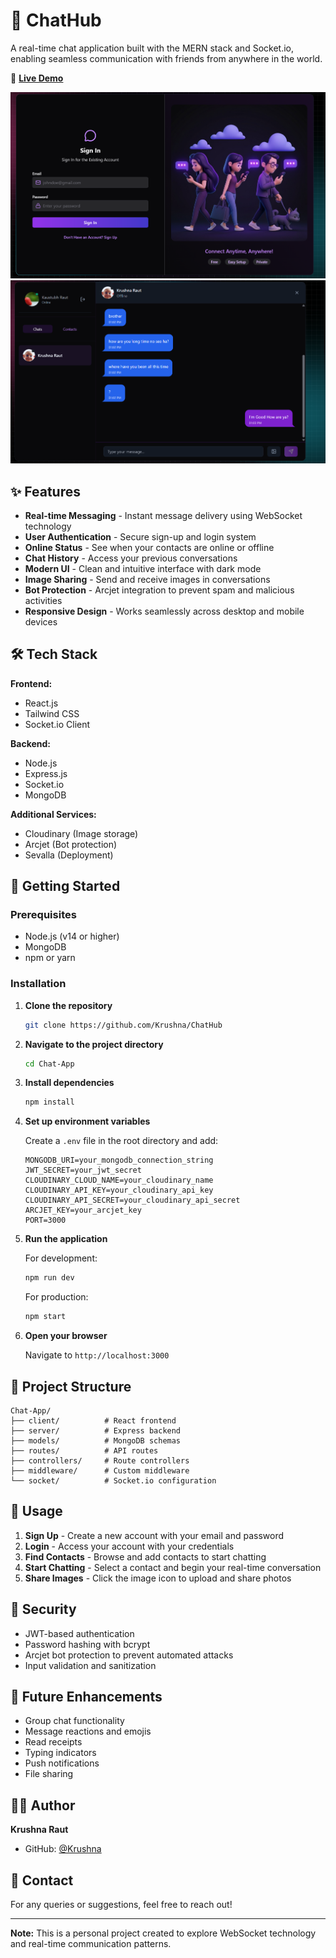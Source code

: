 # 💬 ChatHub

A real-time chat application built with the MERN stack and Socket.io, enabling seamless communication with friends from anywhere in the world.

🔗 **[Live Demo](https://chat-app-jm55l.sevalla.app/)**

![ChatHub Login](./Frontend/public/img1.png)
![ChatHub Chat Interface](./Frontend/public/img2.png)

## ✨ Features

- **Real-time Messaging** - Instant message delivery using WebSocket technology
- **User Authentication** - Secure sign-up and login system
- **Online Status** - See when your contacts are online or offline
- **Chat History** - Access your previous conversations
- **Modern UI** - Clean and intuitive interface with dark mode
- **Image Sharing** - Send and receive images in conversations
- **Bot Protection** - Arcjet integration to prevent spam and malicious activities
- **Responsive Design** - Works seamlessly across desktop and mobile devices

## 🛠️ Tech Stack

**Frontend:**
- React.js
- Tailwind CSS
- Socket.io Client

**Backend:**
- Node.js
- Express.js
- Socket.io
- MongoDB

**Additional Services:**
- Cloudinary (Image storage)
- Arcjet (Bot protection)
- Sevalla (Deployment)

## 🚀 Getting Started

### Prerequisites

- Node.js (v14 or higher)
- MongoDB
- npm or yarn

### Installation

1. **Clone the repository**
   ```bash
   git clone https://github.com/Krushna/ChatHub
   ```

2. **Navigate to the project directory**
   ```bash
   cd Chat-App
   ```

3. **Install dependencies**
   ```bash
   npm install
   ```

4. **Set up environment variables**
   
   Create a `.env` file in the root directory and add:
   ```env
   MONGODB_URI=your_mongodb_connection_string
   JWT_SECRET=your_jwt_secret
   CLOUDINARY_CLOUD_NAME=your_cloudinary_name
   CLOUDINARY_API_KEY=your_cloudinary_api_key
   CLOUDINARY_API_SECRET=your_cloudinary_api_secret
   ARCJET_KEY=your_arcjet_key
   PORT=3000
   ```

5. **Run the application**
   
   For development:
   ```bash
   npm run dev
   ```
   
   For production:
   ```bash
   npm start
   ```

6. **Open your browser**
   
   Navigate to `http://localhost:3000`

## 📁 Project Structure

```
Chat-App/
├── client/          # React frontend
├── server/          # Express backend
├── models/          # MongoDB schemas
├── routes/          # API routes
├── controllers/     # Route controllers
├── middleware/      # Custom middleware
└── socket/          # Socket.io configuration
```

## 🎯 Usage

1. **Sign Up** - Create a new account with your email and password
2. **Login** - Access your account with your credentials
3. **Find Contacts** - Browse and add contacts to start chatting
4. **Start Chatting** - Select a contact and begin your real-time conversation
5. **Share Images** - Click the image icon to upload and share photos

## 🔐 Security

- JWT-based authentication
- Password hashing with bcrypt
- Arcjet bot protection to prevent automated attacks
- Input validation and sanitization

## 🌟 Future Enhancements

- Group chat functionality
- Message reactions and emojis
- Read receipts
- Typing indicators
- Push notifications
- File sharing 


## 👨‍💻 Author

**Krushna Raut**

- GitHub: [@Krushna](https://github.com/Krushna)

## 📧 Contact

For any queries or suggestions, feel free to reach out!

---

**Note:** This is a personal project created to explore WebSocket technology and real-time communication patterns.
